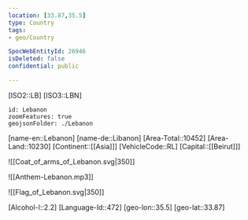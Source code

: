 ```yaml
---
location: [33.87,35.5]
type: Country
tags:
- geo/Country

SpocWebEntityId: 26946
isDeleted: false
confidential: public

---
```

[ISO2::LB]
[ISO3::LBN]
```leaflet
id: Lebanon
zoomFeatures: true
geojsonFolder: ./Lebanon
```

[name-en::Lebanon]
[name-de::Libanon]
[Area-Total::10452]
[Area-Land::10230]
[Continent::[[Asia]]]
[VehicleCode::RL]
[Capital::[[Beirut]]]

![[Coat_of_arms_of_Lebanon.svg|350]]

![[Anthem-Lebanon.mp3]]

![[Flag_of_Lebanon.svg|350]]

[Alcohol-l::2.2]
[Language-Id::472]
[geo-lon::35.5]
[geo-lat::33.87]

